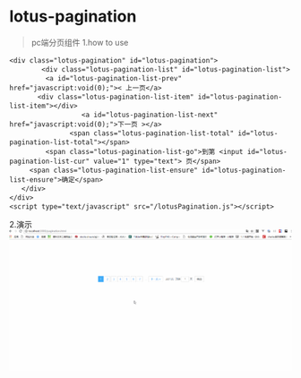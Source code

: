 # lotus-pagination

> pc端分页组件
1.how to use <br/>
```$xslt
<div class="lotus-pagination" id="lotus-pagination">
        <div class="lotus-pagination-list" id="lotus-pagination-list">
         <a id="lotus-pagination-list-prev" href="javascript:void(0);">< 上一页</a>
       <div class="lotus-pagination-list-item" id="lotus-pagination-list-item"></div>
                  <a id="lotus-pagination-list-next" href="javascript:void(0);">下一页 ></a>
               <span class="lotus-pagination-list-total" id="lotus-pagination-list-total"></span>
         <span class="lotus-pagination-list-go">到第 <input id="lotus-pagination-list-cur" value="1" type="text"> 页</span>
     <span class="lotus-pagination-list-ensure" id="lotus-pagination-list-ensure">确定</span>
   </div>
</div>
<script type="text/javascript" src="/lotusPagination.js"></script>
```
2.演示 <br/>
![lotusPicker](https://raw.githubusercontent.com/winglau14/lotusPackage/master/lotusPagination/1.gif)


